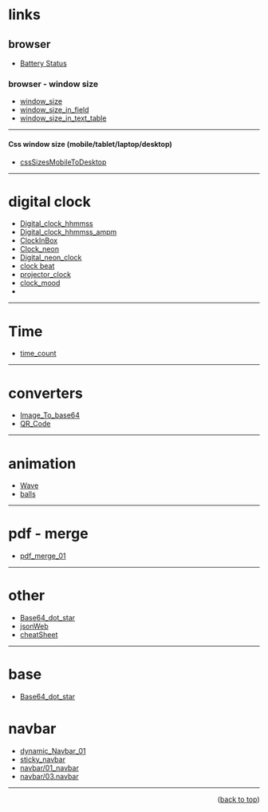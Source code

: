 <a name="topage"></a>

# links 

## browser
* [Battery Status](https://koskasmail.github.io/web/web/pages/browser/battery_status/battery.html)

### browser - window size
* [window_size](https://koskasmail.github.io/web/web/pages/browser/window_size/window_size/)
* [window_size_in_field](https://koskasmail.github.io/web/web/pages/browser/window_size/window_size_in_field/)
* [window_size_in_text_table](https://koskasmail.github.io/web/web/pages/browser/window_size/window_size_in_text_table/)

-----

#### Css window size (mobile/tablet/laptop/desktop)
* [cssSizesMobileToDesktop](https://koskasmail.github.io/web/web/pages/browser/cssSizesMobileToDesktop/)

-----

# digital clock
* [Digital_clock_hhmmss](https://koskasmail.github.io/web/web/pages/digital_clock/hhmmss/)
* [Digital_clock_hhmmss_ampm](https://koskasmail.github.io/web/web/pages/digital_clock/hhmmss_ampm/)
* [ClockInBox](https://koskasmail.github.io/web/web/pages/digital_clock/clock_in_box/clockInBox.html)
* [Clock_neon](https://koskasmail.github.io/web/web/pages/digital_clock/clock_neon/)
* [Digital_neon_clock](https://koskasmail.github.io/web/web/pages/digital_clock/digital_neon_clock/)
* [clock beat](https://koskasmail.github.io/web/web/pages/digital_clock/clock_beat/)
* [projector_clock](https://koskasmail.github.io/web/web/pages/digital_clock/projector_clock/)
* [clock_mood](https://koskasmail.github.io/web/web/pages/digital_clock/clock_mood/)
* 

-----


# Time
* [time_count](https://koskasmail.github.io/web/web/pages/time_count/)

-----

# converters
* [Image_To_base64](https://koskasmail.github.io/web/web/pages/base64/ImageTobase64/)
* [QR_Code](https://koskasmail.github.io/web/web/pages/converters/qr_code/)

-----

# animation
* [Wave](https://koskasmail.github.io/web/web/pages/animation/wave/)
* [balls](https://koskasmail.github.io/web/web/pages/animation/balls/)

-----

# pdf - merge
* [pdf_merge_01](https://koskasmail.github.io/web/web/pages/pdf/merge/01/)

-----

# other
* [Base64_dot_star](https://koskasmail.github.io/web/web/pages/base64/base64_samples/base64_dot_star.html)
* [jsonWeb](https://koskasmail.github.io/web/web/pages/jsonWeb/)
* [cheatSheet](https://koskasmail.github.io/web/web/pages/cheatSheet/)

-----

# base
* [Base64_dot_star](https://koskasmail.github.io/web/web/pages/)

# navbar
* [dynamic_Navbar_01](https://koskasmail.github.io/web/web/pages/dynamic_Navbar/01/)
* [sticky_navbar](https://koskasmail.github.io/web/web/pages/navbar/sticky_navbar)
* [navbar/01_navbar](https://koskasmail.github.io/web/web/pages/navbar/01_navbar)
* [navbar/03.navbar](https://koskasmail.github.io/web/web/pages/navbar/03.navbar)



-----

<p align="right">(<a href="#topage">back to top</a>)</p>
<br/>
<br/>
